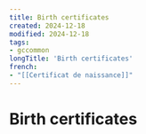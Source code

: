 ```yaml
---
title: Birth certificates
created: 2024-12-18
modified: 2024-12-18
tags:
- gccommon
longTitle: 'Birth certificates'
french:
- "[[Certificat de naissance]]"
---
```

# Birth certificates
